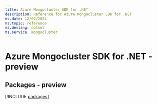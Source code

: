 ```yaml
---
title: Azure Mongocluster SDK for .NET
description: Reference for Azure Mongocluster SDK for .NET
ms.date: 12/02/2024
ms.topic: reference
ms.devlang: dotnet
ms.service: mongocluster
---
```

# Azure Mongocluster SDK for .NET - preview
## Packages - preview
[!INCLUDE [packages](mongocluster-index.md)]